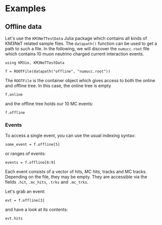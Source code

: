 # Examples

## Offline data

Let's use the `KM3NeTTestData` Julia package which contains all kinds of KM3NeT
related sample files. The `datapath()` function can be used to get a path to
such a file. In the following, we will discover the `numucc.root` file which
contains 10 muon neutrino charged current interaction events.

```@example 1
using KM3io, KM3NeTTestData

f = ROOTFile(datapath("offline", "numucc.root"))
```

The `ROOTFile` is the container object which gives access to both the online and
offline tree. In this case, the online tree is empty

```@example 1
f.online
```

and the offline tree holds our 10 MC events:

```@example 1
f.offline
```

### Events

To access a single event, you can use the usual indexing syntax:

```@example 1
some_event = f.offline[5]
```

or ranges of events:

```@example 1
events = f.offline[6:9]
```

Each event consists of a vector of hits, MC hits, tracks and MC tracks. Depending
on the file, they may be empty. They are accessible via the fields `.hit`, `.mc_hits`, `.trks` and `.mc_trks`.

Let's grab an event:

```@example 1
evt = f.offline[3]
```

and have a look at its contents:

```@example 1
evt.hits
```
